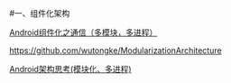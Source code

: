 #一、组件化架构

[Android组件化之通信（多模块，多进程）](https://www.jianshu.com/p/1fc5f8a2d703)

https://github.com/wutongke/ModularizationArchitecture

[Android架构思考(模块化、多进程)](http://blog.spinytech.com/2016/12/28/android_modularization/)
